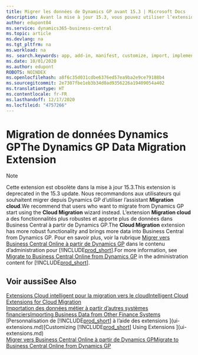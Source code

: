 ```yaml
---
title: Migrer les données de Dynamics GP avant 15.3 | Microsoft Docs
description: Avant la mise à jour 15.3, vous pouvez utiliser l’extension Migration de données Dynamics GP pour migrer des clients, des fournisseurs, des articles en stock, des comptes généraux, des transactions fournisseurs ouvertes et des transactions clients ouvertes de Dynamics GP vers Business Central.
author: edupont04
ms.service: dynamics365-business-central
ms.topic: article
ms.devlang: na
ms.tgt_pltfrm: na
ms.workload: na
ms. search.keywords: app, add-in, manifest, customize, import, implement
ms.date: 10/01/2020
ms.author: edupont
ROBOTS: NOINDEX
ms.openlocfilehash: a8f6c35d031cdbe6376ed57ea9ba2e9ce79188b4
ms.sourcegitcommit: 2e7307fbe1eb3b34d0ad9356226a19409054a402
ms.translationtype: HT
ms.contentlocale: fr-FR
ms.lasthandoff: 12/17/2020
ms.locfileid: "4757266"
---
```

# <a name="the-dynamics-gp-data-migration-extension"></a><span data-ttu-id="8a1d9-103">Migration de données Dynamics GP</span><span class="sxs-lookup"><span data-stu-id="8a1d9-103">The Dynamics GP Data Migration Extension</span></span>

> [!NOTE]
> <span data-ttu-id="8a1d9-104">Cette extension est obsolète dans la mise à jour 15.3.</span><span class="sxs-lookup"><span data-stu-id="8a1d9-104">This extension is deprecated in the 15.3 update.</span></span> <span data-ttu-id="8a1d9-105">Nous recommandons aux utilisateurs qui souhaitent migrer depuis Dynamics GP d’utiliser l’assistant **Migration cloud**.</span><span class="sxs-lookup"><span data-stu-id="8a1d9-105">We recommend that users who want to migrate from Dynamics GP start using the **Cloud Migration** wizard instead.</span></span> <span data-ttu-id="8a1d9-106">L’extension **Migration cloud** a des fonctionnalités plus robustes et apporte plus de données dans Business Central à partir de Dynamics GP.</span><span class="sxs-lookup"><span data-stu-id="8a1d9-106">The **Cloud Migration** extension has more robust functionality and brings more data into Business Central from Dynamics GP.</span></span> <span data-ttu-id="8a1d9-107">Pour en savoir plus, voir la rubrique [Migrer vers Business Central Online à partir de Dynamics GP](/dynamics365/business-central/dev-itpro/administration/migrate-dynamics-gp) dans le contenu d’administration pour [!INCLUDE[prod_short](includes/prod_short.md)].</span><span class="sxs-lookup"><span data-stu-id="8a1d9-107">For more information, see [Migrate to Business Central Online from Dynamics GP](/dynamics365/business-central/dev-itpro/administration/migrate-dynamics-gp) in the administration content for [!INCLUDE[prod_short](includes/prod_short.md)].</span></span>

## <a name="see-also"></a><span data-ttu-id="8a1d9-108">Voir aussi</span><span class="sxs-lookup"><span data-stu-id="8a1d9-108">See Also</span></span>

[<span data-ttu-id="8a1d9-109">Extensions Cloud intelligent pour la migration vers le cloud</span><span class="sxs-lookup"><span data-stu-id="8a1d9-109">Intelligent Cloud Extensions for Cloud Migration</span></span>](ui-extensions-data-replication.md)  
[<span data-ttu-id="8a1d9-110">Importation des données métier à partir d’autres systèmes financiers</span><span class="sxs-lookup"><span data-stu-id="8a1d9-110">Importing Business Data from Other Finance Systems</span></span>](across-import-data-configuration-packages.md)  
<span data-ttu-id="8a1d9-111">[Personnalisation de [!INCLUDE[prod_short](includes/prod_short.md)] à l’aide des extensions ](ui-extensions.md)</span><span class="sxs-lookup"><span data-stu-id="8a1d9-111">[Customizing [!INCLUDE[prod_short](includes/prod_short.md)] Using Extensions ](ui-extensions.md)</span></span>  
[<span data-ttu-id="8a1d9-112">Migrer vers Business Central Online à partir de Dynamics GP</span><span class="sxs-lookup"><span data-stu-id="8a1d9-112">Migrate to Business Central Online from Dynamics GP</span></span>](/dynamics365/business-central/dev-itpro/administration/migrate-dynamics-gp)  
